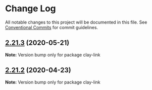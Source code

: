 # Change Log

All notable changes to this project will be documented in this file.
See [Conventional Commits](https://conventionalcommits.org) for commit guidelines.

## [2.21.3](https://github.com/liferay/clay/tree/master/packages/clay-link/compare/v2.21.2...v2.21.3) (2020-05-21)

**Note:** Version bump only for package clay-link





## [2.21.2](https://github.com/liferay/clay/tree/master/packages/clay-link/compare/v2.21.1...v2.21.2) (2020-04-23)

**Note:** Version bump only for package clay-link
